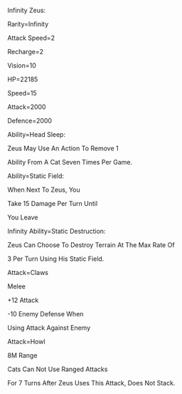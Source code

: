 Infinity Zeus:

Rarity=Infinity

Attack Speed=2

Recharge=2

Vision=10

HP=22185

Speed=15

Attack=2000

Defence=2000

Ability=Head Sleep:

Zeus May Use An Action To Remove 1

Ability From A Cat Seven Times Per Game.

Ability=Static Field:

When Next To Zeus, You

Take 15 Damage Per Turn Until

You Leave

Infinity Ability=Static Destruction:

Zeus Can Choose To Destroy Terrain At The Max Rate Of

3 Per Turn Using His Static Field.

Attack=Claws

Melee

+12 Attack

-10 Enemy Defense When

Using Attack Against Enemy

Attack=Howl

8M Range

Cats Can Not Use Ranged Attacks

For 7 Turns After Zeus Uses This Attack, Does Not Stack.
